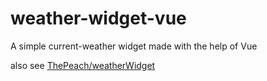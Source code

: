 # weather-widget-vue
A simple current-weather widget made with the help of Vue

also see [ThePeach/weatherWidget](https://github.com/ThePeach/weatherWidget)
